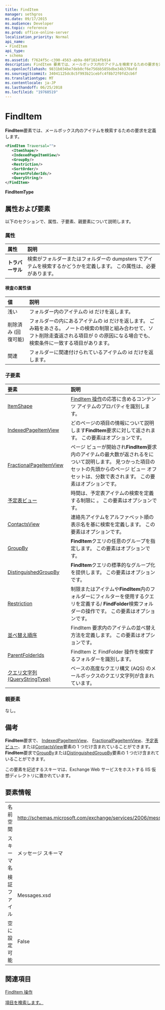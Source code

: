 ```yaml
---
title: FindItem
manager: sethgros
ms.date: 09/17/2015
ms.audience: Developer
ms.topic: reference
ms.prod: office-online-server
localization_priority: Normal
api_name:
- FindItem
api_type:
- schema
ms.assetid: f7624f5c-c390-4563-ab9a-08f1024fb914
description: FindItem 要素では、メールボックス内のアイテムを検索するための要求を定義します。
ms.openlocfilehash: 9831b034be7deb0cf6e756bb585bdbe34b370afd
ms.sourcegitcommit: 34041125dc8c5f993b21cebfc4f8b72f0fd2cb6f
ms.translationtype: MT
ms.contentlocale: ja-JP
ms.lasthandoff: 06/25/2018
ms.locfileid: "19760519"
---
```

# <a name="finditem"></a>FindItem

**FindItem**要素では、メールボックス内のアイテムを検索するための要求を定義します。 
  
```xml
<FindItem Traversal="">
   <ItemShape/>
   <IndexedPageItemView/>
   <GroupBy/>
   <Restriction/>
   <SortOrder/>
   <ParentFolderIds/>
   <QueryString/>
</FindItem>
```

 **FindItemType**
## <a name="attributes-and-elements"></a>属性および要素

以下のセクションで、属性、子要素、親要素について説明します。
  
### <a name="attributes"></a>属性

|**属性**|**説明**|
|:-----|:-----|
|**トラバーサル** <br/> |検索がフォルダーまたはフォルダーの dumpsters でアイテムを検索するかどうかを定義します。 この属性は、必要があります。  <br/> |
   
#### <a name="traversal-attribute-values"></a>検査の属性値

|**値**|**説明**|
|:-----|:-----|
|浅い  <br/> |フォルダー内のアイテムの id だけを返します。  <br/> |
|削除済み (回復可能)  <br/> |フォルダーの内にあるアイテムの id だけを返します。 ごみ箱をあさる。 ノートの検索の制限と組み合わせて、ソフト削除走査返される項目が 0 の原因になる場合でも、検索条件に一致する項目があります。  <br/> |
|関連  <br/> |フォルダーに関連付けられているアイテムの id だけを返します。  <br/> |
   
### <a name="child-elements"></a>子要素

|**要素**|**説明**|
|:-----|:-----|
|[ItemShape](itemshape.md) <br/> |[FindItem 操作](finditem-operation.md)の応答に含めるコンテンツ アイテムのプロパティを識別します。  <br/> |
|[IndexedPageItemView](indexedpageitemview.md) <br/> |どのページの項目の情報について説明します**FindItem**要求に対して返されます。 この要素はオプションです。  <br/> |
|[FractionalPageItemView](fractionalpageitemview.md) <br/> |ページ ビューが開始され**FindItem**要求内のアイテムの最大数が返されるをについて説明します。 見つかった項目のセットの先頭からのページ ビュー オフセットは、分数で表されます。 この要素はオプションです。  <br/> |
|[予定表ビュー](calendarview.md) <br/> |時間は、予定表アイテムの検索を定義する制限に 。 この要素はオプションです。  <br/> |
|[ContactsView](contactsview.md) <br/> |連絡先アイテムをアルファベット順の表示名を基に検索を定義します。 この要素はオプションです。  <br/> |
|[GroupBy](groupby.md) <br/> |**FindItem**クエリの任意のグループを指定します。 この要素はオプションです。  <br/> |
|[DistinguishedGroupBy](distinguishedgroupby.md) <br/> |**FindItem**クエリの標準的なグループ化を提供します。 この要素はオプションです。  <br/> |
|[Restriction](restriction.md) <br/> |制限またはアイテムや**FindItem**内のフォルダーにフィルターを使用するクエリを定義する/ **FindFolder**検索フォルダーの操作です。 この要素はオプションです。  <br/> |
|[並べ替え順序](sortorder.md) <br/> |FindItem 要求内のアイテムの並べ替え方法を定義します。 この要素はオプションです。  <br/> |
|[ParentFolderIds](parentfolderids.md) <br/> |FindItem と FindFolder 操作を検索するフォルダーを識別します。  <br/> |
|[クエリ文字列 (QueryStringType)](querystring-querystringtype.md) <br/> |ベースの高度なクエリ構文 (AQS) のメールボックスのクエリ文字列が含まれています。  <br/> |
   
### <a name="parent-elements"></a>親要素

なし。
  
## <a name="remarks"></a>備考

**FindItem**要求で、 [IndexedPageItemView](indexedpageitemview.md)、 [FractionalPageItemView](fractionalpageitemview.md)、[予定表ビュー](calendarview.md)、または[ContactsView](contactsview.md)要素の 1 つだけ含まれていることができます。 **FindItem**要求で[GroupBy](groupby.md)または[DistinguishedGroupBy](distinguishedgroupby.md)要素の 1 つだけ含まれていることができます。 
  
この要素を記述するスキーマは、Exchange Web サービスをホストする IIS 仮想ディレクトリに置かれています。
  
## <a name="element-information"></a>要素情報

|||
|:-----|:-----|
|名前空間  <br/> |http://schemas.microsoft.com/exchange/services/2006/messages  <br/> |
|スキーマ名  <br/> |メッセージ スキーマ  <br/> |
|検証ファイル  <br/> |Messages.xsd  <br/> |
|空に設定可能  <br/> |False  <br/> |
   
## <a name="see-also"></a>関連項目




  [FindItem 操作](finditem-operation.md)


[項目を検索します。](http://msdn.microsoft.com/library/63af1f9c-464b-4fca-9ae3-3d60f24ca93c%28Office.15%29.aspx)

